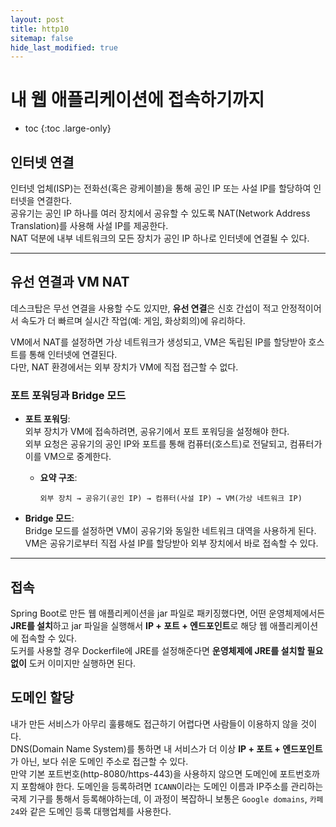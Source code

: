 ```yaml
---
layout: post
title: http10
sitemap: false
hide_last_modified: true
---
```

# 내 웹 애플리케이션에 접속하기까지

* toc
{:toc .large-only}

## 인터넷 연결
인터넷 업체(ISP)는 전화선(혹은 광케이블)을 통해 공인 IP 또는 사설 IP를 할당하여 인터넷을 연결한다.  
공유기는 공인 IP 하나를 여러 장치에서 공유할 수 있도록 NAT(Network Address Translation)를 사용해 사설 IP를 제공한다.  
NAT 덕분에 내부 네트워크의 모든 장치가 공인 IP 하나로 인터넷에 연결될 수 있다.

---

## 유선 연결과 VM NAT
데스크탑은 무선 연결을 사용할 수도 있지만, **유선 연결**은 신호 간섭이 적고 안정적이어서 속도가 더 빠르며 실시간 작업(예: 게임, 화상회의)에 유리하다.  

VM에서 NAT를 설정하면 가상 네트워크가 생성되고, VM은 독립된 IP를 할당받아 호스트를 통해 인터넷에 연결된다.  
다만, NAT 환경에서는 외부 장치가 VM에 직접 접근할 수 없다.

### 포트 포워딩과 Bridge 모드
- **포트 포워딩**:  
  외부 장치가 VM에 접속하려면, 공유기에서 포트 포워딩을 설정해야 한다.  
  외부 요청은 공유기의 공인 IP와 포트를 통해 컴퓨터(호스트)로 전달되고, 컴퓨터가 이를 VM으로 중계한다.  
  - **요약 구조**:  
    ```
    외부 장치 → 공유기(공인 IP) → 컴퓨터(사설 IP) → VM(가상 네트워크 IP)
    ```

- **Bridge 모드**:  
  Bridge 모드를 설정하면 VM이 공유기와 동일한 네트워크 대역을 사용하게 된다.  
  VM은 공유기로부터 직접 사설 IP를 할당받아 외부 장치에서 바로 접속할 수 있다.

---

## 접속
Spring Boot로 만든 웹 애플리케이션을 jar 파일로 패키징했다면, 어떤 운영체제에서든 **JRE를 설치**하고 jar 파일을 실행해서 **IP + 포트 + 엔드포인트**로 해당 웹 애플리케이션에 접속할 수 있다.  
도커를 사용할 경우 Dockerfile에 JRE를 설정해준다면 **운영체제에 JRE를 설치할 필요 없이** 도커 이미지만 실행하면 된다.  

## 도메인 할당
내가 만든 서비스가 아무리 훌륭해도 접근하기 어렵다면 사람들이 이용하지 않을 것이다.  
DNS(Domain Name System)를 통하면 내 서비스가 더 이상 **IP + 포트 + 엔드포인트**가 아닌, 보다 쉬운 도메인 주소로 접근할 수 있다.  
만약 기본 포트번호(http-8080/https-443)을 사용하지 않으면 도메인에 포트번호까지 포함해야 한다. 
도메인을 등록하려면 `ICANN`이라는 도메인 이름과 IP주소를 관리하는 국제 기구를 통해서 등록해야하는데, 이 과정이 복잡하니 보통은 `Google domains`, `카페24`와 같은 도메인 등록 대행업체를 사용한다.  
